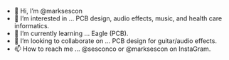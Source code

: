 - 👋 Hi, I’m @marksescon
- 👀 I’m interested in ... PCB design, audio effects, music, and health care informatics.
- 🌱 I’m currently learning ... Eagle (PCB).
- 💞️ I’m looking to collaborate on ... PCB design for guitar/audio effects.
- 📫 How to reach me ... @sesconco or @marksescon on InstaGram.

<!---
marksescon/marksescon is a ✨ special ✨ repository because its `README.md` (this file) appears on your GitHub profile.
You can click the Preview link to take a look at your changes.
--->
